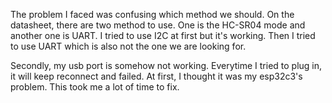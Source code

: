 The problem I faced was confusing which method we should. On the datasheet, there are two method to use.
One is the HC-SR04 mode and another one is UART.
I tried to use I2C at first but it's working.
Then I tried to use UART which is also not the one we are looking for.

Secondly, my usb port is somehow not working. Everytime I tried to plug in, it will keep reconnect and failed.
At first, I thought it was my esp32c3's problem. This took me a lot of time to fix.
